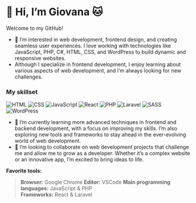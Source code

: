 # 👋 Hi, I’m Giovana 🐱

Welcome to my GitHub!

- 👀 I’m interested in web development, frontend design, and creating seamless user experiences. I love working with technologies like JavaScript, PHP, C#, HTML, CSS, and WordPress to build dynamic and responsive websites.
- Although I specialize in frontend development, I enjoy learning about various aspects of web development, and I’m always looking for new challenges.
  
### My skillset
![HTML](https://img.shields.io/badge/-HTML-E34F26?logo=html5&logoColor=white&style=flat)
![CSS](https://img.shields.io/badge/-CSS-1572B6?logo=css3&logoColor=white&style=flat)
![JavaScript](https://img.shields.io/badge/-JavaScript-F7DF1E?logo=javascript&logoColor=black&style=flat)
![React](https://img.shields.io/badge/-React-61DAFB?logo=react&logoColor=white&style=flat)
![PHP](https://img.shields.io/badge/-PHP-777BB4?logo=php&logoColor=white&style=flat)
![Laravel](https://img.shields.io/badge/-Laravel-FF2D20?logo=laravel&logoColor=white&style=flat)
![SASS](https://img.shields.io/badge/-SASS-CC6699?logo=sass&logoColor=white&style=flat)
![WordPress](https://img.shields.io/badge/-WordPress-21759B?logo=wordpress&logoColor=white&style=flat)

- 🌱 I’m currently learning more advanced techniques in frontend and backend development, with a focus on improving my skills. I’m also exploring new tools and frameworks to stay ahead in the ever-evolving world of web development.
- 💞️ I’m looking to collaborate on web development projects that challenge me and allow me to grow as a developer. Whether it’s a complex website or an innovative app, I’m excited to bring ideas to life.

**Favorite tools:**
> **Browser:** Google Chrome
> **Editor:** VSCode
> **Main programming languages:** JavaScript & PHP  
> **Frameworks:** React & Laravel  
